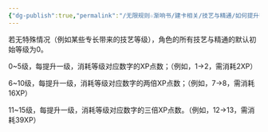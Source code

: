 ```yaml
---
{"dg-publish":true,"permalink":"/无限规则☆渐响书/建卡相关/技艺与精通/如何提升等级/"}
---
```


若无特殊情况（例如某些专长带来的技艺等级），角色的所有技艺与精通的默认初始等级为0。

0~5级，每提升一级，消耗等级对应数字的XP点数；（例如，1→2，需消耗2XP）

6~10级，每提升一级，消耗等级对应数字的两倍XP点数；（例如，7→8，需消耗16XP）

11~15级，每提升一级，消耗等级对应数字的三倍XP点数。（例如，12→13，需消耗39XP）